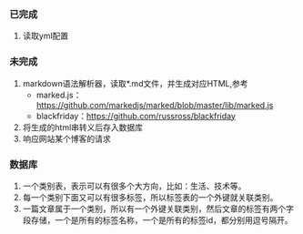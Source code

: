 ### 已完成
1. 读取yml配置

### 未完成
1. markdown语法解析器，读取*.md文件，并生成对应HTML,参考
   * marked.js：https://github.com/markedjs/marked/blob/master/lib/marked.js
   * blackfriday：https://github.com/russross/blackfriday
2. 将生成的html串转义后存入数据库
3. 响应网站某个博客的请求

### 数据库
1. 一个类别表，表示可以有很多个大方向，比如：生活、技术等。
2. 每一个类别下面又可以有很多标签，所以标签表的一个外键就关联类别。
3. 一篇文章属于一个类别，所以有一个外键关联类别，然后文章的标签有两个字段存储，一个是所有的标签名称，一个是所有的标签id，都分别用逗号隔开。

